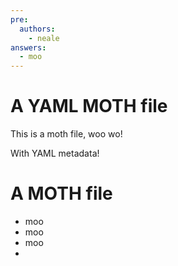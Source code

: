 ```yaml
---
pre:
  authors:
    - neale
answers:
  - moo
---
```


A YAML MOTH file
===========

This is a moth file, woo wo!

With YAML metadata!

# A MOTH file

* moo
* moo
* moo
*

